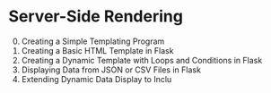 # Server-Side Rendering

0. Creating a Simple Templating Program
1. Creating a Basic HTML Template in Flask
2. Creating a Dynamic Template with Loops and Conditions in Flask
3. Displaying Data from JSON or CSV Files in Flask
4. Extending Dynamic Data Display to Inclu